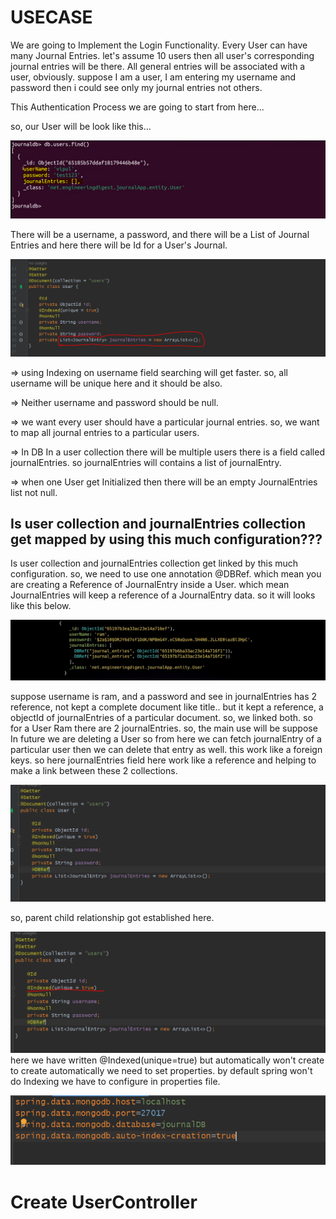 

USECASE
========

We are going to Implement the Login Functionality. Every User can have many Journal Entries. let's assume 10 users then all 
user's corresponding journal entries will be there. All general entries will be associated with a user, obviously. 
suppose I am a user, I am entering my username and password then i could see only my journal entries not others.

This Authentication Process we are going to start from here...

so, our User will be look like this...

![img.png](img.png)

There will be a username, a password, and there will be a List of Journal Entries and here there will be Id for a User's Journal.

![img_3.png](img_3.png)

=> using Indexing on username field searching will get faster. so, all username will be unique here and it should be also.

=> Neither username and password should be null.

=> we want every user should have a particular journal entries. so, we want to map all journal entries to a particular users.

=> In DB In a user collection there will be multiple users there is a field called journalEntries. so journalEntries will contains
   a list of journalEntry. 

=> when one User get Initialized then there will be an empty JournalEntries list not null.

Is user collection and journalEntries collection get mapped by using this much configuration???
-----------------------------------------------------------------------------------------------

Is user collection and journalEntries collection get linked by this much configuration. 
so, we need to use one annotation @DBRef. which mean you are creating a Reference of JournalEntry inside a User.
which mean JournalEntries will keep a reference of a JournalEntry data. so it will looks like this below.

![img_4.png](img_4.png)

suppose username is ram, and a password and see in journalEntries has 2 reference, not kept a complete document like title..
but it kept a reference, a objectId of journalEntries of a particular document. so, we linked both. so for a User Ram there
are 2 journalEntries. so, the main use will be suppose In future we are deleting a User so from here we can fetch journalEntry
of a particular user then we can delete that entry as well. this work like a foreign keys. so here journalEntries field here
work like a reference and helping to make a link between these 2 collections.

![img_5.png](img_5.png)

so, parent child relationship got established here.

![img_7.png](img_7.png)
here we have written @Indexed(unique=true) but automatically won't create to create automatically we need to set properties.
by default spring won't do Indexing we have to configure in properties file.

![img_6.png](img_6.png)


Create UserController
=====================











